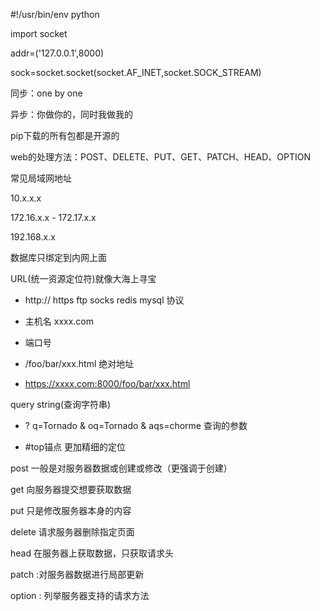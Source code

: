 #!/usr/bin/env python

import socket

addr=('127.0.0.1',8000)

sock=socket.socket(socket.AF_INET,socket.SOCK_STREAM)

同步：one by one

异步：你做你的，同时我做我的

pip下载的所有包都是开源的

web的处理方法：POST、DELETE、PUT、GET、PATCH、HEAD、OPTION

常见局域网地址

10.x.x.x

172.16.x.x - 172.17.x.x

192.168.x.x

数据库只绑定到内网上面

URL(统一资源定位符)就像大海上寻宝

- http://	https	ftp	socks	redis	mysql    协议

- 主机名 xxxx.com

- 端口号
- /foo/bar/xxx.html    绝对地址

- https://xxxx.com:8000/foo/bar/xxx.html

query string(查询字符串)

- ?  q=Tornado  & oq=Tornado  & aqs=chorme    查询的参数

- #top锚点  更加精细的定位 

post 一般是对服务器数据或创建或修改（更强调于创建）

get 向服务器提交想要获取数据

put  只是修改服务器本身的内容

delete 请求服务器删除指定页面

head 在服务器上获取数据，只获取请求头

patch :对服务器数据进行局部更新

option : 列举服务器支持的请求方法